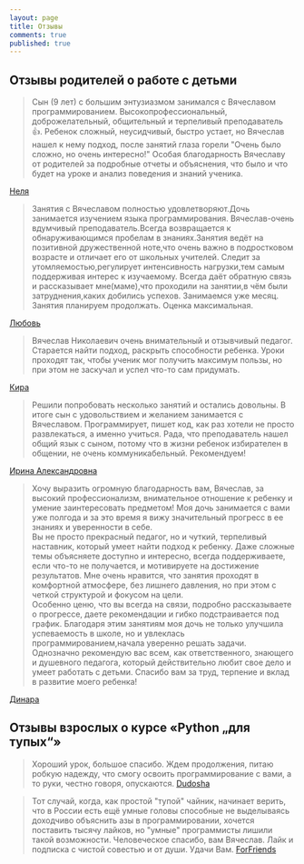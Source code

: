 ```yaml
---
layout: page
title: Отзывы
comments: true
published: true
---
```


## Отзывы родителей о работе с детьми 

> Сын (9 лет) с большим энтузиазмом занимался с Вячеславом программированием. Высокопрофессиональный, доброжелательный, общительный и терпеливый преподаватель 👍. Ребенок сложный, неусидчивый, быстро устает, но Вячеслав нашел к нему подход, после занятий глаза горели "Очень было сложно, но очень интересно!"
Особая благодарность Вячеславу от родителей за подробные отчеты и объяснения, что было и что будет на уроке и анализ поведения и знаний ученика.

[Неля](https://nsk.profi.ru/profile/RomankovVN/)

> Занятия с Вячеславом полностью удовлетворяют.Дочь занимается изучением языка программирования.
Вячеслав-очень вдумчивый преподаватель.Всегда возвращается к обнаруживающимся пробелам в знаниях.Занятия ведёт на позитивной дружественной ноте,что очень важно в подростковом возрасте и отличает его от школьных учителей.
> Следит за утомляемостью,регулирует интенсивность нагрузки,тем самым поддерживая интерес к изучаемому.
Всегда даёт обратную связь и рассказывает мне(маме),что проходили на занятии,в чём были затруднения,каких добились успехов.
> Занимаемся уже месяц.
> Занятия планируем продолжать.
> Оценка максимальная.

[Любовь](https://nsk.profi.ru/profile/RomankovVN/)

> Вячеслав Николаевич очень внимательный и отзывчивый педагог. Старается найти подход, раскрыть способности ребенка. Уроки проходят так, чтобы ученик мог получить максимум пользы, но при этом не заскучал и успел что-то сам придумать.

[Кира](https://nsk.profi.ru/profile/RomankovVN/)

> Решили попробовать несколько занятий и остались довольны. В итоге сын с удовольствием и желанием занимается с Вячеславом. Программирует, пишет код, как раз хотели не просто развлекаться, а именно учиться. Рада, что преподаватель нашел общий язык с сыном, потому что в жизни ребенок избирателен в общении, не очень коммуникабельный. Рекомендуем!

[Ирина Александровна](https://www.avito.ru/baykit/predlozheniya_uslug/repetitor_po_programmirovaniyu_dlya_detey_i_vzroslyh_1867386540)

> Хочу выразить огромную благодарность вам, Вячеслав, за высокий профессионализм, внимательное отношение к ребенку и умение заинтересовать предметом! Моя дочь занимается с вами уже полгода и за это время я вижу значительный прогресс в ее знаниях и уверенности в себе.  
> Вы не просто прекрасный педагог, но и чуткий, терпеливый наставник, который умеет найти подход к ребенку. Даже сложные темы объясняете доступно и интересно, всегда поддерживаете, если что-то не получается, и мотивируете на достижение результатов. Мне очень нравится, что занятия проходят в комфортной атмосфере, без лишнего давления, но при этом с четкой структурой и фокусом на цели.  
> Особенно ценю, что вы всегда на связи, подробно рассказываете о прогрессе, даете рекомендации и гибко подстраивается под график. Благодаря этим занятиям моя дочь не только улучшила успеваемость в школе, но и увлеклась  программированием,начала уверенно решать задачи. 
> Однозначно рекомендую вас всем, как ответственного, знающего и душевного педагога, который действительно любит свое дело и умеет работать с детьми. Спасибо вам за труд, терпение и вклад в развитие моего ребенка!

[Динара](https://vk.com/wall-210860918_507) 

## Отзывы взрослых о курсе «Python „для тупых“»

> Хороший урок, большое спасибо. Ждем продолжения, питаю робкую надежду, что смогу освоить программирование с вами, а то руки, честно говоря, опускаются.
> [Dudosha](https://www.youtube.com/watch?v=rSNS9Cxf2so&lc=UgwjXNe_nVNGHU9tKmx4AaABAg)

>Тот случай, когда, как простой "тупой" чайник, начинает верить, что в России есть ещё умные головы способные не выделываясь доходчиво объяснить азы в программировании, хочется поставить тысячу лайков, но "умные" программисты лишили такой возможности. Человеческое спасибо, вам Вячеслав. Лайк и подписка с чистой совестью и от души. Удачи Вам.
>[ForFriends](https://www.youtube.com/watch?v=rSNS9Cxf2so&lc=UgzldesJRuhBGIMolDZ4AaABAg)
